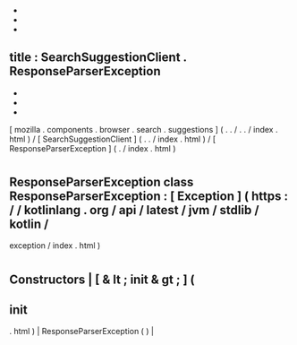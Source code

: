 -
-
-
title
:
SearchSuggestionClient
.
ResponseParserException
-
-
-
-
[
mozilla
.
components
.
browser
.
search
.
suggestions
]
(
.
.
/
.
.
/
index
.
html
)
/
[
SearchSuggestionClient
]
(
.
.
/
index
.
html
)
/
[
ResponseParserException
]
(
.
/
index
.
html
)
#
ResponseParserException
class
ResponseParserException
:
[
Exception
]
(
https
:
/
/
kotlinlang
.
org
/
api
/
latest
/
jvm
/
stdlib
/
kotlin
/
-
exception
/
index
.
html
)
#
#
#
Constructors
|
[
&
lt
;
init
&
gt
;
]
(
-
init
-
.
html
)
|
ResponseParserException
(
)
|

